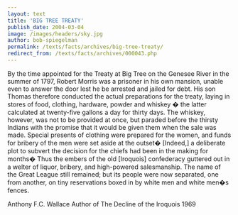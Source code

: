 ```yaml
---
layout: text
title: 'BIG TREE TREATY'
publish_date: 2004-03-04
image: /images/headers/sky.jpg
author: bob-spiegelman
permalink: /texts/facts/archives/big-tree-treaty/
redirect_from: /texts/facts/archives/000043.php
---
```

By the time appointed for the Treaty at Big Tree on the Genesee River in the summer of 1797, Robert Morris was a prisoner in his own mansion, unable even to answer the door lest he be arrested and jailed for debt. His son Thomas therefore conducted the actual preparations for the treaty, laying in stores of food, clothing, hardware, powder and whiskey � the latter calculated at twenty-five gallons a day for thirty days. The whiskey, however, was not to be provided at once, but paraded before the thirsty Indians with the promise that it would be given them when the sale was made. Special presents of clothing were prepared for the women, and funds for bribery of the men were set aside at the outset� [Indeed,] a deliberate plot to subvert the decision for the chiefs had been in the making for months� Thus the embers of the old [Iroquois] confederacy guttered out in a welter of liquor, bribery, and high-powered salesmanship. The name of the Great League still remained; but its people were now separated, one from another, on tiny reservations boxed in by white men and white men�s fences.

Anthony F.C. Wallace
Author of The Decline of the Iroquois
1969

